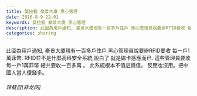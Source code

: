 ```yaml
---
title: 莫拉籃 豪景大廈 黑心管理
date: 2016-8-9 22:01
keywords: 莫拉籃 豪景大廈 黑心管理
description: 此圖為用戶通知, 豪景大廈現有一百多戶住戶 黑心管理員說要辦RFID要收 每一戶1萬菲幣. RFID並不是什麼高科安全系統,說白了 就是磁卡感應而已. 這些管理員要收每一戶1萬菲幣 總共要收一百多萬 。 此系統根本不值這價值。 反應也沒用。把中國人當人傻錢多。
categories: sharing
---
```

<td class="t_f" id="postmessage_380659">

此圖為用戶通知, 豪景大廈現有一百多戶住戶 黑心管理員說要辦RFID要收 每一戶1萬菲幣. RFID並不是什麼高科安全系統,說白了 就是磁卡感應而已. 這些管理員要收每一戶1萬菲幣 總共要收一百多萬 。 此系統根本不值這價值。 反應也沒用。把中國人當人傻錢多。</td>
###### 转载自[菲龙网]